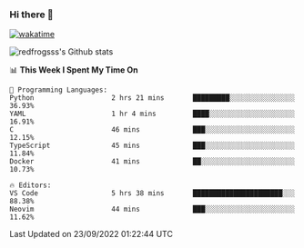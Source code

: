 ### Hi there 👋

[![wakatime](https://wakatime.com/badge/user/2cbd8003-b8b8-4565-92d7-ad9c23ff1846.svg)](https://wakatime.com/@2cbd8003-b8b8-4565-92d7-ad9c23ff1846)

<img src="https://github-readme-stats.vercel.app/api?username=redfrogsss&show_icons=true" alt="redfrogsss's Github stats"></img>

<!--START_SECTION:waka-->
📊 **This Week I Spent My Time On** 

```text
💬 Programming Languages: 
Python                   2 hrs 21 mins       █████████░░░░░░░░░░░░░░░░   36.93% 
YAML                     1 hr 4 mins         ████░░░░░░░░░░░░░░░░░░░░░   16.91% 
C                        46 mins             ███░░░░░░░░░░░░░░░░░░░░░░   12.15% 
TypeScript               45 mins             ███░░░░░░░░░░░░░░░░░░░░░░   11.84% 
Docker                   41 mins             ██░░░░░░░░░░░░░░░░░░░░░░░   10.73%

🔥 Editors: 
VS Code                  5 hrs 38 mins       ██████████████████████░░░   88.38% 
Neovim                   44 mins             ███░░░░░░░░░░░░░░░░░░░░░░   11.62%

```


 Last Updated on 23/09/2022 01:22:44 UTC
<!--END_SECTION:waka-->
